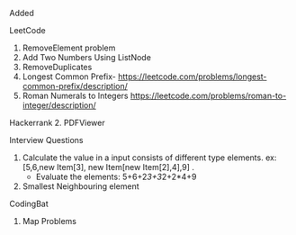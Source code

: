 Added 

LeetCode
1. RemoveElement problem
2. Add Two Numbers Using ListNode
3. RemoveDuplicates
4. Longest Common Prefix- https://leetcode.com/problems/longest-common-prefix/description/
5. Roman Numerals to Integers https://leetcode.com/problems/roman-to-integer/description/

Hackerrank
2. PDFViewer

Interview Questions
1. Calculate the value in a input consists of different type elements. ex: [5,6,new Item[3], new Item[new Item[2],4],9] .
     *  Evaluate the elements: 5+6+2*3+3*2+2*4+9
2. Smallest Neighbouring element




CodingBat
1. Map Problems


